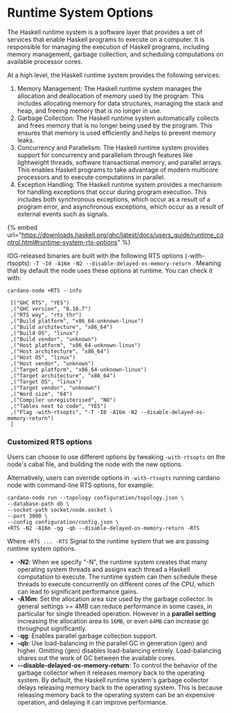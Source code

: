 # Runtime System Options

The Haskell runtime system is a software layer that provides a set of services that enable Haskell programs to execute on a computer. It is responsible for managing the execution of Haskell programs, including memory management, garbage collection, and scheduling computations on available processor cores.

At a high level, the Haskell runtime system provides the following services:

1. Memory Management: The Haskell runtime system manages the allocation and deallocation of memory used by the program. This includes allocating memory for data structures, managing the stack and heap, and freeing memory that is no longer in use.
2. Garbage Collection: The Haskell runtime system automatically collects and frees memory that is no longer being used by the program. This ensures that memory is used efficiently and helps to prevent memory leaks.
3. Concurrency and Parallelism: The Haskell runtime system provides support for concurrency and parallelism through features like lightweight threads, software transactional memory, and parallel arrays. This enables Haskell programs to take advantage of modern multicore processors and to execute computations in parallel.
4. Exception Handling: The Haskell runtime system provides a mechanism for handling exceptions that occur during program execution. This includes both synchronous exceptions, which occur as a result of a program error, and asynchronous exceptions, which occur as a result of external events such as signals.

{% embed url="https://downloads.haskell.org/ghc/latest/docs/users_guide/runtime_control.html#runtime-system-rts-options" %}

IOG-released binaries are built with the following RTS options (-with-rtsopts):  `-T -I0 -A16m -N2 --disable-delayed-os-memory-return` . Meaning that by default the node uses these options at runtime.  You can check it with:

```
cardano-node +RTS --info

 [("GHC RTS", "YES")
 ,("GHC version", "8.10.7")
 ,("RTS way", "rts_thr")
 ,("Build platform", "x86_64-unknown-linux")
 ,("Build architecture", "x86_64")
 ,("Build OS", "linux")
 ,("Build vendor", "unknown")
 ,("Host platform", "x86_64-unknown-linux")
 ,("Host architecture", "x86_64")
 ,("Host OS", "linux")
 ,("Host vendor", "unknown")
 ,("Target platform", "x86_64-unknown-linux")
 ,("Target architecture", "x86_64")
 ,("Target OS", "linux")
 ,("Target vendor", "unknown")
 ,("Word size", "64")
 ,("Compiler unregisterised", "NO")
 ,("Tables next to code", "YES")
 ,("Flag -with-rtsopts", "-T -I0 -A16m -N2 --disable-delayed-os-memory-return")
 ]
```

### Customized RTS options

Users can choose to use different options by tweaking  `-with-rtsopts` on the node's cabal file, and building the node with the new options.&#x20;

Alternatively, users can override options in `-with-rtsopts`  running cardano node with command-line RTS options, for example:&#x20;

```
cardano-node run --topology configuration/topology.json \
--database-path db \
--socket-path socket/node.socket \
--port 3000 \
--config configuration/config.json \
+RTS -N2 -A16m -qg -qb --disable-delayed-os-memory-return -RTS
```

Where `+RTS ... -RTS`  Signal to the runtime system that we are passing runtime system options.

* **-N2**: When we specify "-N", the runtime system creates that many operating system threads and assigns each thread a Haskell computation to execute. The runtime system can then schedule these threads to execute concurrently on different cores of the CPU, which can lead to significant performance gains.
* **-A16m**: Set the allocation area size used by the garbage collector.  In general settings >= 4MB can reduce performance in some cases, in particular for single threaded operation. However in a **parallel setting** increasing the allocation area to `16MB`, or even `64MB` can increase gc throughput significantly.
* \-**qg**: Enables parallel garbage collection support.
* **-qb**: Use load-balancing in the parallel GC in generation ⟨gen⟩ and higher. Omitting ⟨gen⟩ disables load-balancing entirely. Load-balancing shares out the work of GC between the available cores.
* **--disable-delayed-os-memory-return**:  To control the behavior of the garbage collector when it releases memory back to the operating system. By default, the Haskell runtime system's garbage collector delays releasing memory back to the operating system. This is because releasing memory back to the operating system can be an expensive operation, and delaying it can improve performance.
